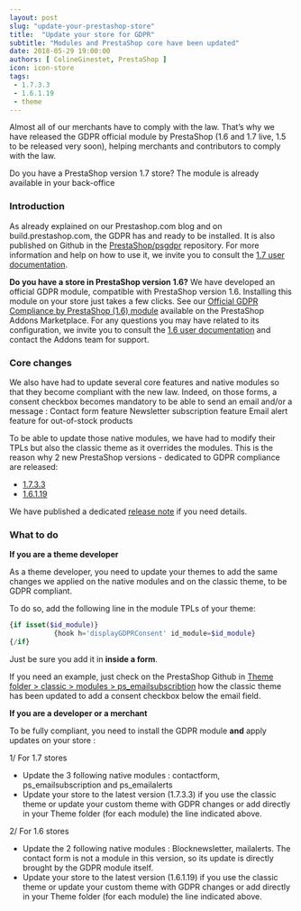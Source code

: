 ```yaml
---
layout: post
slug: "update-your-prestashop-store"
title:  "Update your store for GDPR"
subtitle: "Modules and PrestaShop core have been updated"
date: 2018-05-29 19:00:00
authors: [ ColineGinestet, PrestaShop ]
icon: icon-store
tags:
 - 1.7.3.3
 - 1.6.1.19
 - theme
---
```


Almost all of our merchants have to comply with the law. That’s why we have released the GDPR official module by PrestaShop (1.6 and 1.7 live, 1.5 to be released very soon), helping merchants and contributors to comply with the law. 

Do you have a PrestaShop version 1.7 store? The module is already available in your back-office 


### Introduction

As already explained on our Prestashop.com blog and on build.prestashop.com, the GDPR has and ready to be installed. It is also published on Github in the [PrestaShop/psgdpr](https://github.com/PrestaShop/psgdpr) repository.
For more information and help on how to use  it, we invite you to consult the  [1.7 user documentation](http://doc.prestashop.com/display/PS17/Complying+with+the+GDPR).

**Do you have a store in PrestaShop version 1.6?** We have developed an official GDPR module, compatible with PrestaShop version 1.6. Installing this module on your store just takes a few clicks. See our [Official GDPR Compliance by PrestaShop (1.6) module](https://addons.prestashop.com/en/legal/32323-official-gdpr-compliance-by-prestashop-16.html) available on the PrestaShop Addons Marketplace.
For any questions you may have related to its configuration, we invite you to consult the [1.6 user documentation](http://doc.prestashop.com/display/PS16/Complying+with+the+GDPR) and contact the Addons team for support.


### Core changes

We also have had to update several core features and native modules so that they become compliant with the new law. Indeed, on those forms, a consent checkbox becomes mandatory to be able to send an email and/or a message :
Contact form feature
Newsletter subscription feature 
Email alert feature for out-of-stock products

To be able to update those native modules, we have had to modify their TPLs but also the classic theme as it overrides the modules.  This is the reason why 2 new PrestaShop versions - dedicated to GDPR compliance are released:

* [1.7.3.3](https://download.prestashop.com/download/releases/prestashop_1.7.3.3.zip)
* [1.6.1.19](https://download.prestashop.com/download/releases/prestashop_1.6.1.19.zip)

We have published a dedicated [release note](http://build.prestashop.com/news/prestashop-1-7-3-3-1-6-1-19-maintenance-releases/) if you need details.


### What to do

**If you are a theme developer**

As a theme developer, you need to update your themes to add the same changes we applied on the native modules and on the classic theme, to be GDPR compliant. 

To do so, add the following line in the module TPLs of your theme:

```php
{if isset($id_module)}
           {hook h='displayGDPRConsent' id_module=$id_module}
{/if}
```

Just be sure you add it in **inside a form**.

If you need an example, just check on the PrestaShop Github in [Theme folder > classic > modules > ps_emailsubscribtion](https://github.com/PrestaShop/PrestaShop/blob/3c1b63e06cee1f3c767cb3f46f09cb19bfa62161/themes/classic/modules/ps_emailsubscription/views/templates/hook/ps_emailsubscription.tpl#L66-L68) how the classic theme has been updated to add a consent checkbox below the email field.


**If you are a developer or a merchant**

To be fully compliant, you need to install the GDPR module **and** apply updates on your store :

1/ For 1.7 stores
* Update the 3 following native modules : contactform, ps_emailsubscription and ps_emailalerts
* Update your store to the latest version (1.7.3.3) if you use the classic theme or update your custom theme with GDPR changes or add directly in your Theme folder (for each module) the line indicated above.   


2/ For 1.6 stores
* Update the 2 following native modules : Blocknewsletter, mailalerts. The contact form is not a module in this version, so its update is directly brought by the GDPR module itself.
* Update your store to the latest version (1.6.1.19) if you use the classic theme or update your custom theme with GDPR changes or add directly in your Theme folder (for each module) the line indicated above.  
